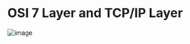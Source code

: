 # OSI 7 Layer and TCP/IP Layer
![image](https://github.com/user-attachments/assets/9a1f8ad0-5920-4fe0-b4f1-0ff664448a4c)
